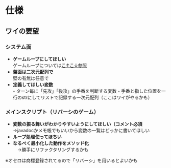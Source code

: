 # 仕様
## ワイの要望

### システム面
- **ゲームループにしてほしい**  
      ゲームループについては[こ↑こ↓参照](https://yttm-work.jp/gmpg/gmpg_0016.html)
- **盤面は二次元配列で**  
        壁の有無は任意で
- **定義してほしい変数**  
      - ターン毎に「先攻」「後攻」の手番を判断する変数
      - 手番と指した位置を一行のstrにしてリストで記録する一次元配列（ここはワイがやるかも）
      
### メインスクリプト（リバーシのゲーム）

- **変数の振る舞いがわかりやすいようにしてほしい（コメント必須**  
        →javadocかメモ帳でもいいから変数の一覧はどっかに書いてほしい
- **ループ処理使ってほちい**
- **なるべく最小化した動作をメソッド化**  
　→勝手にリファクタリングするかも

※オセロは商標登録されてるので「リバーシ」を用いるとよいかも
